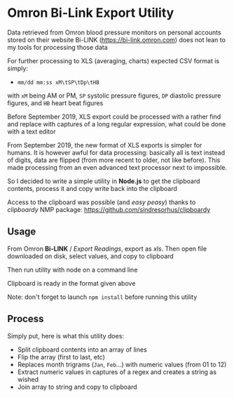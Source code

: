 # Omron Bi-Link Export Utility

Data retrieved from Omron blood pressure monitors on personal accounts stored on their website Bi-LINK (https://bi-link.omron.com) does not lean to my tools for processing those data

For further processing to XLS (averaging, charts) expected CSV format is simply:

- `mm/dd mm:ss xM\tSP\tDp\tHB`

with `xM` being AM or PM, `SP` systolic pressure figures, `DP` diastolic pressure figures, and `HB` heart beat figures

Before September 2019, XLS export could be processed with a rather find and replace with captures of a long regular expression, what could be done with a text editor

From September 2019, the new format of XLS exports is simpler for humans. It is however awful for data processing: basically all is text instead of digits, data are flipped (from more recent to older, not like before). This made processing from an even advanced text processor next to impossible.

So I decided to write a simple utility in **Node.js** to get the clipboard contents, process it and copy write back into the clipboard

Access to the clipboard was possible (and *easy peasy*) thanks to *clipboardy* NMP package: https://github.com/sindresorhus/clipboardy

##  Usage

From Omron **Bi-LINK** / *Export Readings*, export as *xls*. Then open file downloaded on disk, select values, and copy to clipboard

Then run utility with node on a command line

Clipboard is ready in the format given above

Note: don't forget to launch `npm install` before running this utility

## Process

Simply put, here is what this utility does:

- Split clipboard contents into an array of lines
- Flip the array (first to last, etc)
- Replaces month trigrams (`Jan`, `Feb`...) with numeric values (from 01 to 12)
- Extract numeric values in captures of a regex and creates a string as wished
- Join array to string and copy to clipboard